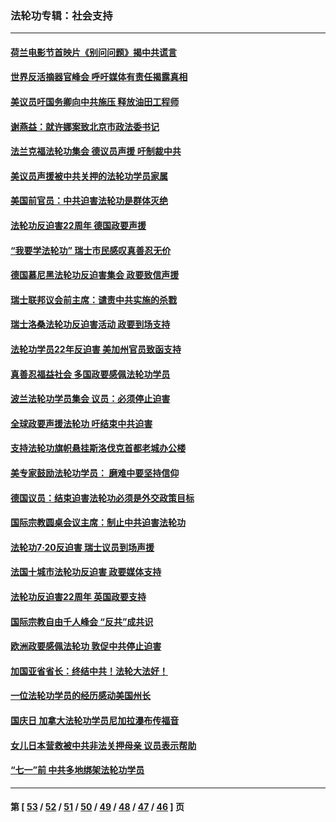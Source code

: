 ### 法轮功专辑：社会支持
---
#### [荷兰电影节首映片《别问问题》揭中共谎言](../../pages/nf4386/n13321179.md?10290430) 
#### [世界反活摘器官峰会 呼吁媒体有责任揭露真相](../../pages/nf4386/n13264475.md?10290430) 
#### [美议员吁国务卿向中共施压 释放油田工程师](../../pages/nf4386/n13233845.md?10290430) 
#### [谢燕益：就许娜案致北京市政法委书记](../../pages/nf4386/n13182701.md?10290430) 
#### [法兰克福法轮功集会 德议员声援 吁制裁中共](../../pages/nf4386/n13175975.md?10290430) 
#### [美议员声援被中共关押的法轮功学员家属](../../pages/nf4386/n13158310.md?10290430) 
#### [美国前官员：中共迫害法轮功是群体灭绝](../../pages/nf4386/n13157750.md?10290430) 
#### [法轮功反迫害22周年 德国政要声援](../../pages/nf4386/n13143632.md?10290430) 
#### [“我要学法轮功” 瑞士市民感叹真善忍无价](../../pages/nf4386/n13129633.md?10290430) 
#### [德国慕尼黑法轮功反迫害集会 政要致信声援](../../pages/nf4386/n13129148.md?10290430) 
#### [瑞士联邦议会前主席：谴责中共实施的杀戮](../../pages/nf4386/n13127336.md?10290430) 
#### [瑞士洛桑法轮功反迫害活动 政要到场支持](../../pages/nf4386/n13119398.md?10290430) 
#### [法轮功学员22年反迫害 美加州官员致函支持](../../pages/nf4386/n13118879.md?10290430) 
#### [真善忍福益社会 多国政要感佩法轮功学员](../../pages/nf4386/n13116951.md?10290430) 
#### [波兰法轮功学员集会 议员：必须停止迫害](../../pages/nf4386/n13116685.md?10290430) 
#### [全球政要声援法轮功 吁结束中共迫害](../../pages/nf4386/n13114441.md?10290430) 
#### [支持法轮功旗帜悬挂斯洛伐克首都老城办公楼](../../pages/nf4386/n13112261.md?10290430) 
#### [美专家鼓励法轮功学员： 磨难中要坚持信仰](../../pages/nf4386/n13108359.md?10290430) 
#### [德国议员：结束迫害法轮功必须是外交政策目标](../../pages/nf4386/n13109600.md?10290430) 
#### [国际宗教圆桌会议主席：制止中共迫害法轮功](../../pages/nf4386/n13108177.md?10290430) 
#### [法轮功7·20反迫害 瑞士议员到场声援](../../pages/nf4386/n13107072.md?10290430) 
#### [法国十城市法轮功反迫害 政要媒体支持](../../pages/nf4386/n13104833.md?10290430) 
#### [法轮功反迫害22周年 英国政要支持](../../pages/nf4386/n13091349.md?10290430) 
#### [国际宗教自由千人峰会 “反共”成共识](../../pages/nf4386/n13091403.md?10290430) 
#### [欧洲政要感佩法轮功 敦促中共停止迫害](../../pages/nf4386/n13090743.md?10290430) 
#### [加国亚省省长：终结中共！法轮大法好！](../../pages/nf4386/n13084394.md?10290430) 
#### [一位法轮功学员的经历感动美国州长](../../pages/nf4386/n13078953.md?10290430) 
#### [国庆日 加拿大法轮功学员尼加拉瀑布传福音](../../pages/nf4386/n13064493.md?10290430) 
#### [女儿日本营救被中共非法关押母亲 议员表示帮助](../../pages/nf4386/n13053042.md?10290430) 
#### [“七一”前 中共多地绑架法轮功学员](../../pages/nf4386/n13045655.md?10290430) 

---
#### 第 [ [53](./53.md?10290430) / [52](./52.md?10290430) / [51](./51.md?10290430) / [50](./50.md?10290430) / [49](./49.md?10290430) / [48](./48.md?10290430) / [47](./47.md?10290430) / [46](./46.md?10290430) ] 页
